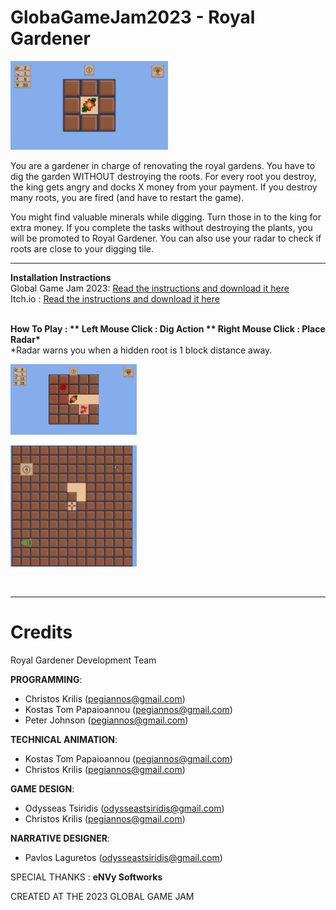 # GlobaGameJam2023 - Royal Gardener

<img width="50%" src="GGJ2023/ReadMe/1.png">

<b></b>
You are a gardener in charge of renovating the royal gardens. You have to dig the garden WITHOUT destroying the roots. For every root you destroy, the king gets angry and docks X money from your payment. If you destroy many roots, you are fired (and have to restart the game).

You might find valuable minerals while digging. Turn those in to the king for extra money. If you complete the tasks without destroying the plants, you will be promoted to Royal Gardener. You can also use your radar to check if roots are close to your digging tile.



------------
<b>Installation Instractions</b>
<br>
Global Game Jam 2023:  <a href = "https://globalgamejam.org/2023/games/royal-gardener-4">Read the instructions and download it here</a>
<br>
Itch.io :  <a href = "https://christoskrilis.itch.io/royal-gardener">Read the instructions and download it here</a>

<br>
<b>How To Play :
** Left Mouse Click : Dig Action 
** Right Mouse Click : Place Radar*</b>
<br>
*Radar warns you when a hidden root is 1 block distance away.

<br>
<p><img width="40%" src="GGJ2023/ReadMe/2.png"></p>
<p><img width="40%" src="GGJ2023/ReadMe/3.png"></p>

<br>

------------
# <b>Credits</b>

Royal Gardener Development Team

<b>PROGRAMMING</b>: 
- Christos Krilis (<a href = "christos.krilis.dev@gmail.com">pegiannos@gmail.com</a>)
- Kostas Tom Papaioannou (<a href = "tom-papaioannou@outlook.com">pegiannos@gmail.com</a>)
- Peter Johnson (<a href = "pegiannos@gmail.com">pegiannos@gmail.com</a>)

<b>TECHNICAL ANIMATION</b>: 
- Kostas Tom Papaioannou (<a href = "tom-papaioannou@outlook.com">pegiannos@gmail.com</a>)
- Christos Krilis (<a href = "christos.krilis.dev@gmail.com">pegiannos@gmail.com</a>)

<b>GAME DESIGN</b>: 
- Odysseas Tsiridis (<a href = "odysseastsiridis@gmail.com">odysseastsiridis@gmail.com</a>)
- Christos Krilis (<a href = "christos.krilis.dev@gmail.com">pegiannos@gmail.com</a>)

<b>NARRATIVE DESIGNER</b>: 
- Pavlos Laguretos  (<a href = "plaguretos@gmail.com">odysseastsiridis@gmail.com</a>)


SPECIAL THANKS : <b>eΝVy Softworks</b>

CREATED AT THE 2023 GLOBAL GAME JAM
